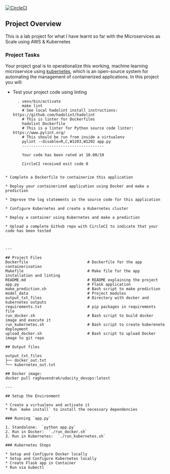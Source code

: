 [![CircleCI](https://circleci.com/gh/raghavendrak89/udacity_proj.svg?style=svg)](https://circleci.com/gh/raghavendrak89/udacity_proj)

## Project Overview

This is a lab project for what I have learnt so far with the Microservices as Scale using AWS & Kubernetes

### Project Tasks

Your project goal is to operationalize this working, machine learning microservice using [kubernetes](https://kubernetes.io/), which is an open-source system for automating the management of containerized applications. In this project you will:
* Test your project code using linting
  ```#!/bin/bash -eo pipefail
    . venv/bin/activate
      make lint
      # See local hadolint install instructions:   https://github.com/hadolint/hadolint
      # This is linter for Dockerfiles
      hadolint Dockerfile
      # This is a linter for Python source code linter: https://www.pylint.org/
      # This should be run from inside a virtualenv
      pylint --disable=R,C,W1203,W1202 app.py
      ------------------------------------

      Your code has been rated at 10.00/10

      CircleCI received exit code 0
```

* Complete a Dockerfile to containerize this application

* Deploy your containerized application using Docker and make a prediction

* Improve the log statements in the source code for this application

* Configure Kubernetes and create a Kubernetes cluster

* Deploy a container using Kubernetes and make a prediction

* Upload a complete Github repo with CircleCI to indicate that your code has been tested



---

## Project Files
Dockerfile                          # Dockerfile for the app containerisation
Makefile                            # Make file for the app installation and linting
README.md                           # README explaining the project
app.py                              # Flask application
make_prediction.sh                  # Bash script to make prediction
model_data                          # Project modules
output_txt_files                    # Directory with docker and kubernetes outputs
requirements.txt                    # pip packages in requirements file
run_docker.sh                       # Bash script to build docker image and execute it
run_kubernetes.sh                   # Bash script to create kuberenete deployment
upload_docker.sh                    # Bash script to upload Docker image to git repo

## Output files

output_txt_files
├── docker_out.txt
└── kubernetes_out.txt

## Docker image:
docker pull raghavendrak/udacity_devops:latest

---

## Setup the Environment

* Create a virtualenv and activate it
* Run `make install` to install the necessary dependencies

### Running `app.py`

1. Standalone:  `python app.py`
2. Run in Docker:  `./run_docker.sh`
3. Run in Kubernetes:  `./run_kubernetes.sh`

### Kubernetes Steps

* Setup and Configure Docker locally
* Setup and Configure Kubernetes locally
* Create Flask app in Container
* Run via kubectl
